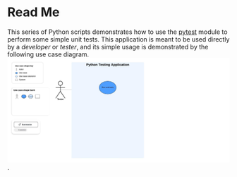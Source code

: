 # Read Me

This series of Python scripts demonstrates how to use the [pytest](https://docs.pytest.org/en/stable/) module to perform some simple unit tests. This application is meant to be used directly by a *developer* or *tester*, and its simple usage is demonstrated by the following use case diagram.
![alt text](https://raw.githubusercontent.com/wildharpo/Testing_Documentation/refs/heads/main/Python%20Tester%20Use%20Case%20Diagram.jpeg "use case diagram image").
